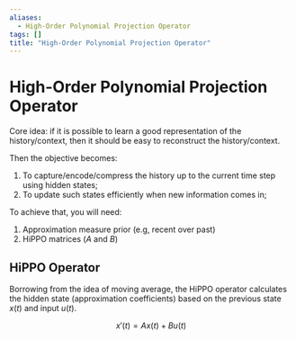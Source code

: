 ```yaml
---
aliases:
  - High-Order Polynomial Projection Operator
tags: []
title: "High-Order Polynomial Projection Operator"
---
```


# High-Order Polynomial Projection Operator

Core idea: if it is possible to learn a good representation of the history/context, then it should be easy to reconstruct the history/context.

Then the objective becomes:
1. To capture/encode/compress the history up to the current time step using hidden states;
2. To update such states efficiently when new information comes in;

To achieve that, you will need:
1. Approximation measure prior (e.g, recent over past)
2. HiPPO matrices ($A$ and $B$)

## HiPPO Operator

Borrowing from the idea of moving average, the HiPPO operator calculates the hidden state (approximation coefficients) based on the previous state $x(t)$ and input $u(t)$.

$$
x'(t) = Ax(t) + Bu(t)
$$